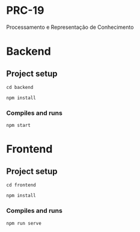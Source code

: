# PRC-19
Processamento e Representação de Conhecimento

# Backend

## Project setup
```
cd backend
```

```
npm install
```

### Compiles and runs
```
npm start
```

# Frontend

## Project setup
```
cd frontend
```

```
npm install
```

### Compiles and runs
```
npm run serve
```
